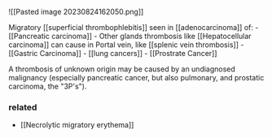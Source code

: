 ![[Pasted image 20230824162050.png]]

Migratory [[superficial thrombophlebitis]] seen in [[adenocarcinoma]] of:
	- [[Pancreatic carcinoma]]
		- Other glands thrombosis like [[Hepatocellular carcinoma]] can cause in Portal vein, like [[splenic vein thrombosis]] 
	- [[Gastric Carcinoma]]
	- [[lung cancers]]
	- [[Prostrate Cancer]]

A thrombosis of unknown origin may be caused by an undiagnosed malignancy (especially pancreatic cancer, but also pulmonary, and prostatic carcinoma, the "3P's").
### related
- [[Necrolytic migratory erythema]] 